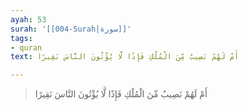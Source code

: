 ```yaml
---
ayah: 53
surah: '[[004-Surah|سورة]]'
tags:
- quran
text: أَمْ لَهُمْ نَصِيبٌ مِّنَ الْمُلْكِ فَإِذًا لَّا يُؤْتُونَ النَّاسَ نَقِيرًا

---
```

> أَمْ لَهُمْ نَصِيبٌ مِّنَ الْمُلْكِ فَإِذًا لَّا يُؤْتُونَ النَّاسَ نَقِيرًا
